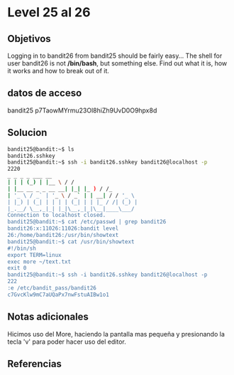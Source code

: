 # Level 25 al 26
## Objetivos
Logging in to bandit26 from bandit25 should be fairly easy… The shell for user bandit26 is not **/bin/bash**, but something else. Find out what it is, how it works and how to break out of it.
## datos de acceso
bandit25
p7TaowMYrmu23Ol8hiZh9UvD0O9hpx8d
## Solucion
```bash
bandit25@bandit:~$ ls  
bandit26.sshkey  
bandit25@bandit:~$ ssh -i bandit26.sshkey bandit26@localhost -p  
2220  
_ _ _ _ ___ __  
| | | (_) | |__ \ / /  
| |__ __ _ _ __ __| |_| |_ ) / /_  
| '_ \ / _` | '_ \ / _` | | __| / / '_ \  
| |_) | (_| | | | | (_| | | |_ / /| (_) |  
|_.__/ \__,_|_| |_|\__,_|_|\__|____\___/  
Connection to localhost closed.  
bandit25@bandit:~$ cat /etc/passwd | grep bandit26  
bandit26:x:11026:11026:bandit level  
26:/home/bandit26:/usr/bin/showtext  
bandit25@bandit:~$ cat /usr/bin/showtext  
#!/bin/sh  
export TERM=linux  
exec more ~/text.txt  
exit 0  
bandit25@bandit:~$ ssh -i bandit26.sshkey bandit26@localhost -p  
222
:e /etc/bandit_pass/bandit26  
c7GvcKlw9mC7aUQaPx7nwFstuAIBw1o1
```
## Notas adicionales
Hicimos uso del More, haciendo la pantalla mas pequeña y presionando la tecla 'v' para poder hacer uso del editor.
## Referencias


